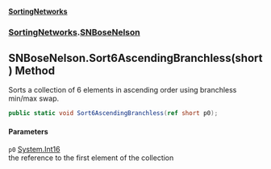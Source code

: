 #### [SortingNetworks](./index.md 'index')
### [SortingNetworks](./SortingNetworks.md 'SortingNetworks').[SNBoseNelson](./SortingNetworks-SNBoseNelson.md 'SortingNetworks.SNBoseNelson')
## SNBoseNelson.Sort6AscendingBranchless(short) Method
Sorts a collection of 6 elements in ascending order using branchless min/max swap.  
```csharp
public static void Sort6AscendingBranchless(ref short p0);
```
#### Parameters
<a name='SortingNetworks-SNBoseNelson-Sort6AscendingBranchless(short)-p0'></a>
`p0` [System.Int16](https://docs.microsoft.com/en-us/dotnet/api/System.Int16 'System.Int16')  
the reference to the first element of the collection  
  
